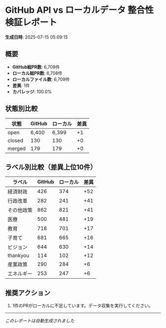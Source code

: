 # GitHub API vs ローカルデータ 整合性検証レポート

**生成日時**: 2025-07-15 05:09:15

## 概要

- **GitHub総PR数**: 6,709件
- **ローカル総PR数**: 6,708件
- **ローカルファイル数**: 6,709件
- **差異**: 1件
- **カバレッジ**: 100.0%

## 状態別比較

| 状態 | GitHub | ローカル | 差異 |
|------|--------|----------|------|
| open | 6,400 | 6,399 | +1 |
| closed | 130 | 130 | +0 |
| merged | 179 | 179 | +0 |

## ラベル別比較（差異上位10件）

| ラベル | GitHub | ローカル | 差異 |
|--------|--------|----------|------|
| 経済財政 | 426 | 374 | +52 |
| 行政改革 | 282 | 241 | +41 |
| その他政策 | 862 | 821 | +41 |
| 医療 | 500 | 481 | +19 |
| 教育 | 718 | 701 | +17 |
| 子育て | 681 | 665 | +16 |
| ビジョン | 644 | 630 | +14 |
| thankyou | 114 | 102 | +12 |
| 産業政策 | 290 | 284 | +6 |
| エネルギー | 253 | 247 | +6 |

## 推奨アクション

1. 1件のPRがローカルに不足しています。データ収集を実行してください。

---
*このレポートは自動生成されました*